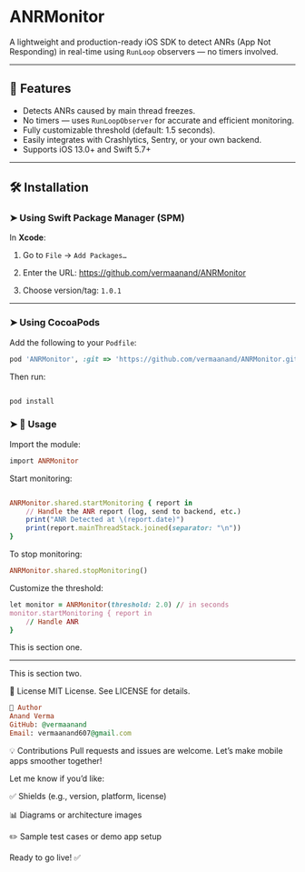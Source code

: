 # ANRMonitor

A lightweight and production-ready iOS SDK to detect ANRs (App Not Responding) in real-time using `RunLoop` observers — no timers involved.

---

## 🚀 Features

- Detects ANRs caused by main thread freezes.
- No timers — uses `RunLoopObserver` for accurate and efficient monitoring.
- Fully customizable threshold (default: 1.5 seconds).
- Easily integrates with Crashlytics, Sentry, or your own backend.
- Supports iOS 13.0+ and Swift 5.7+

---

## 🛠 Installation

### ➤ Using Swift Package Manager (SPM)

In **Xcode**:

1. Go to `File` → `Add Packages…`
2. Enter the URL: https://github.com/vermaanand/ANRMonitor


3. Choose version/tag: `1.0.1`

---

### ➤ Using CocoaPods

Add the following to your `Podfile`:

```ruby
pod 'ANRMonitor', :git => 'https://github.com/vermaanand/ANRMonitor.git', :tag => '1.0.0'

```

Then run:
```ruby

pod install

```


### ➤ 🧠 Usage
Import the module:

```ruby
import ANRMonitor

```

Start monitoring:

```ruby

ANRMonitor.shared.startMonitoring { report in
    // Handle the ANR report (log, send to backend, etc.)
    print("ANR Detected at \(report.date)")
    print(report.mainThreadStack.joined(separator: "\n"))
}

```

To stop monitoring:

```ruby
ANRMonitor.shared.stopMonitoring()
```

Customize the threshold:

```ruby
let monitor = ANRMonitor(threshold: 2.0) // in seconds
monitor.startMonitoring { report in
    // Handle ANR
}

```

This is section one.

---

This is section two.


📄 License
MIT License. See LICENSE for details.

```ruby
👤 Author
Anand Verma
GitHub: @vermaanand
Email: vermaanand607@gmail.com

```


💡 Contributions 
Pull requests and issues are welcome. Let’s make mobile apps smoother together!

Let me know if you’d like:

✅ Shields (e.g., version, platform, license)

📊 Diagrams or architecture images

✏️ Sample test cases or demo app setup

Ready to go live! ✅
